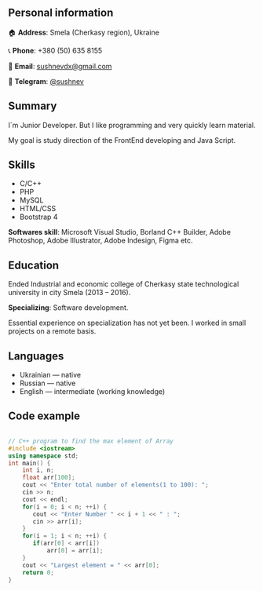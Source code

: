 ## Personal information

🏠 **Address**: Smеla (Cherkasy region), Ukraine
 
📞 **Phone**: +380 (50) 635 8155 

📧 **Email**: [sushnevdx@gmail.com](malito:sushnevdx@gmail.com "Send an email")

📑 **Telegram**: [@sushnev](https://t.me/sushnev "Write me a message in Telegram")

## Summary

I`m Junior Developer. But I like programming and very quickly learn material.

My goal is study direction of the FrontEnd developing and Java Script.

## Skills

* C/C++
* PHP
* MySQL
* HTML/CSS
* Bootstrap 4

 **Softwares skill**: Microsoft Visual Studio, Borland C++ Builder, Adobe Photoshop, Adobe Illustrator, Adobe Indesign, Figma etc.

## Education

Ended Industrial and economic college of Cherkasy state technological university in city Smela (2013 – 2016).

**Specializing**: Software development.

Essential experience on specialization has not yet been.  I worked in small projects on a remote basis.

##  Languages 

* Ukrainian — native
* Russian — native
* English — intermediate (working knowledge)

## Code example

```C++

// C++ program to find the max element of Array 
#include <iostream>
using namespace std;
int main() {
    int i, n;
    float arr[100];
    cout << "Enter total number of elements(1 to 100): ";
    cin >> n;
    cout << endl;
    for(i = 0; i < n; ++i) {
       cout << "Enter Number " << i + 1 << " : ";
       cin >> arr[i];
    }
    for(i = 1; i < n; ++i) {
       if(arr[0] < arr[i])
           arr[0] = arr[i];
    }
    cout << "Largest element = " << arr[0];
    return 0;
}

```